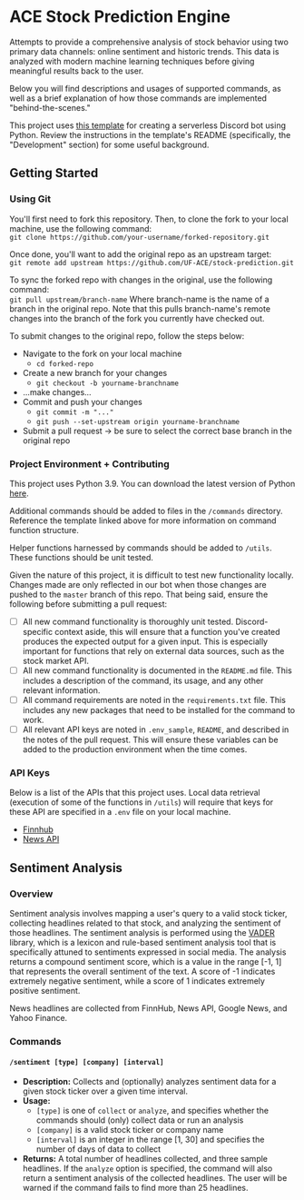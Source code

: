 # ACE Stock Prediction Engine
Attempts to provide a comprehensive analysis of stock behavior using two primary data channels: online sentiment and historic trends. This data is analyzed with modern machine learning techniques before giving meaningful results back to the user.

Below you will find descriptions and usages of supported commands, as well as a brief explanation of how those commands are implemented "behind-the-scenes."

This project uses [this template](https://github.com/jaARke/discord-lambda-py) for creating a serverless Discord bot using Python. Review the instructions in the template's README (specifically, the "Development" section) for some useful background.

## Getting Started
### Using Git
You'll first need to fork this repository. Then, to clone the fork to your local machine, use the following command: <br>
`git clone https://github.com/your-username/forked-repository.git`

Once done, you'll want to add the original repo as an upstream target: <br>
`git remote add upstream https://github.com/UF-ACE/stock-prediction.git`

To sync the forked repo with changes in the original, use the following command: <br>
`git pull upstream/branch-name`
Where branch-name is the name of a branch in the original repo. Note that this pulls branch-name's remote changes into the branch of the fork you currently have checked out.

To submit changes to the original repo, follow the steps below:
- Navigate to the fork on your local machine
	- `cd forked-repo`
- Create a new branch for your changes
	- `git checkout -b yourname-branchname`
- ...make changes...
- Commit and push your changes
	- `git commit -m "..."`
	- `git push --set-upstream origin yourname-branchname`
- Submit a pull request -> be sure to select the correct base branch in the original repo

### Project Environment + Contributing
This project uses Python 3.9. You can download the latest version of Python [here](https://www.python.org/downloads/).

Additional commands should be added to files in the `/commands` directory. Reference the template linked above for more information on command function structure.

Helper functions harnessed by commands should be added to `/utils`. These functions should be unit tested.

Given the nature of this project, it is difficult to test new functionality locally. Changes made are only reflected in our bot when those changes are pushed to the `master` branch of this repo. That being said, ensure the following before submitting a pull request:
 - [ ] All new command functionality is thoroughly unit tested. Discord-specific context aside, this will ensure that a function you've created produces the expected output for a given input. This is especially important for functions that rely on external data sources, such as the stock market API.
 - [ ] All new command functionality is documented in the `README.md` file. This includes a description of the command, its usage, and any other relevant information.
 - [ ] All command requirements are noted in the `requirements.txt` file. This includes any new packages that need to be installed for the command to work.
 - [ ] All relevant API keys are noted in `.env_sample`, `README`, and described in the notes of the pull request. This will ensure these variables can be added to the production environment when the time comes.

 ### API Keys
Below is a list of the APIs that this project uses. Local data retrieval (execution of some of the functions in `/utils`) will require that keys for these API are specified in a `.env` file on your local machine.
- [Finnhub](https://finnhub.io/)
- [News API](https://newsapi.org/)


## Sentiment Analysis
### Overview
Sentiment analysis involves mapping a user's query to a valid stock ticker, collecting headlines related to that stock, and analyzing the sentiment of those headlines. The sentiment analysis is performed using the [VADER](https://github.com/cjhutto/vaderSentiment) library, which is a lexicon and rule-based sentiment analysis tool that is specifically attuned to sentiments expressed in social media. The analysis returns a compound sentiment score, which is a value in the range [-1, 1] that represents the overall sentiment of the text. A score of -1 indicates extremely negative sentiment, while a score of 1 indicates extremely positive sentiment.

News headlines are collected from FinnHub, News API, Google News, and Yahoo Finance.
### Commands
#### `/sentiment [type] [company] [interval]`
- **Description:** Collects and (optionally) analyzes sentiment data for a given stock ticker over a given time interval.
- **Usage:**
	- `[type]` is one of `collect` or `analyze`, and specifies whether the commands should (only) collect data or run an analysis
	- `[company]` is a valid stock ticker or company name
	- `[interval]` is an integer in the range [1, 30] and specifies the number of days of data to collect
- **Returns:** A total number of headlines collected, and three sample headlines. If the `analyze` option is specified, the command will also return a sentiment analysis of the collected headlines. The user will be warned if the command fails to find more than 25 headlines.